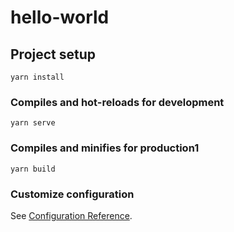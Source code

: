 # hello-world

## Project setup
```
yarn install
```

### Compiles and hot-reloads for development
```
yarn serve
```

### Compiles and minifies for production1
```
yarn build
```

### Customize configuration
See [Configuration Reference](https://cli.vuejs.org/config/).
